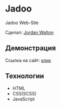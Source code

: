 # Jadoo

Jadoo Web-Site

Сделал: <a href="https://github.com/1JordanWalton1">Jordan Walton</a>

## Демонстрация

Ссылка на сайт: <a href="https://1jordanwalton1.github.io/Portfolio/">клик</a>

## Технологии

- HTML
- CSS(SCSS)
- JavaScript

